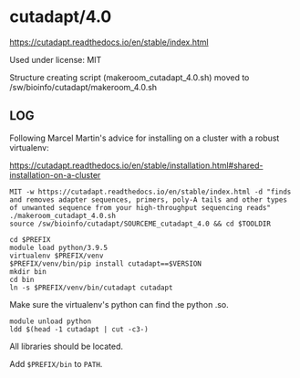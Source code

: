 cutadapt/4.0
============

<https://cutadapt.readthedocs.io/en/stable/index.html>

Used under license:
MIT


Structure creating script (makeroom_cutadapt_4.0.sh) moved to /sw/bioinfo/cutadapt/makeroom_4.0.sh

LOG
---

Following Marcel Martin's advice for installing on a cluster with a robust virtualenv:

<https://cutadapt.readthedocs.io/en/stable/installation.html#shared-installation-on-a-cluster>


    MIT -w https://cutadapt.readthedocs.io/en/stable/index.html -d "finds and removes adapter sequences, primers, poly-A tails and other types of unwanted sequence from your high-throughput sequencing reads"
    ./makeroom_cutadapt_4.0.sh
    source /sw/bioinfo/cutadapt/SOURCEME_cutadapt_4.0 && cd $TOOLDIR

    cd $PREFIX
    module load python/3.9.5
    virtualenv $PREFIX/venv
    $PREFIX/venv/bin/pip install cutadapt==$VERSION
    mkdir bin
    cd bin
    ln -s $PREFIX/venv/bin/cutadapt cutadapt

Make sure the virtualenv's python can find the python .so.

    module unload python
    ldd $(head -1 cutadapt | cut -c3-)

All libraries should be located.

Add `$PREFIX/bin` to `PATH`.

